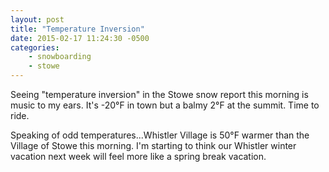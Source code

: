 ```yaml
---
layout: post
title: "Temperature Inversion"
date: 2015-02-17 11:24:30 -0500
categories: 
    - snowboarding
    - stowe
---
```

Seeing "temperature inversion" in the Stowe snow report this morning is music to my ears. It's -20°F in town but a balmy 2°F at the summit. Time to ride. 

Speaking of odd temperatures...Whistler Village is 50°F warmer than the Village of Stowe this morning. I'm starting to think our Whistler winter vacation next week will feel more like a spring break vacation.